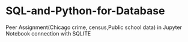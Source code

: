# SQL-and-Python-for-Database
Peer Assignment(Chicago crime, census,Public school data) in Jupyter Notebook connection with SQLITE
